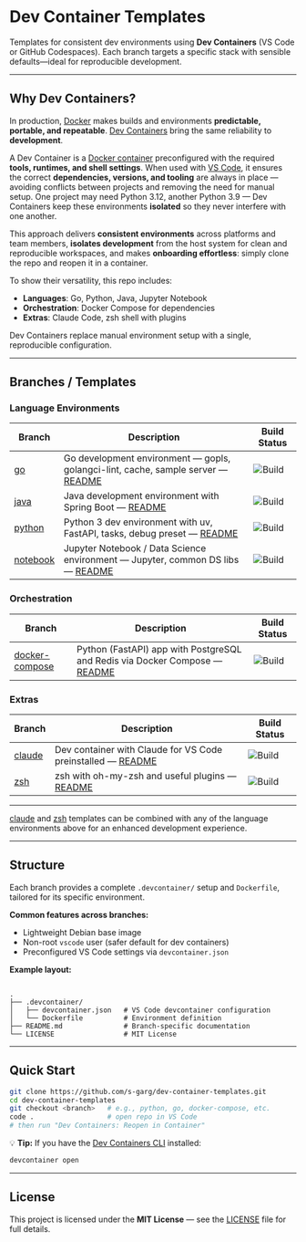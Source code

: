 # Dev Container Templates

Templates for consistent dev environments using **Dev Containers** (VS Code or GitHub Codespaces). Each branch targets a specific stack with sensible defaults—ideal for reproducible development.

---

## Why Dev Containers?

In production, [Docker](https://www.docker.com/) makes builds and environments **predictable, portable, and repeatable**.
[Dev Containers](https://containers.dev/) bring the same reliability to **development**.

A Dev Container is a [Docker container](https://docs.docker.com/get-started/overview/) preconfigured with the required **tools, runtimes, and shell settings**. When used with [VS Code](https://code.visualstudio.com/), it ensures the correct **dependencies, versions, and tooling** are always in place — avoiding conflicts between projects and removing the need for manual setup. One project may need Python 3.12, another Python 3.9 — Dev Containers keep these environments **isolated** so they never interfere with one another.

This approach delivers **consistent environments** across platforms and team members, **isolates development** from the host system for clean and reproducible workspaces, and makes **onboarding effortless**: simply clone the repo and reopen it in a container.

To show their versatility, this repo includes:

* **Languages**: Go, Python, Java, Jupyter Notebook
* **Orchestration**: Docker Compose for dependencies
* **Extras**: Claude Code, zsh shell with plugins

Dev Containers replace manual environment setup with a single, reproducible configuration.

---

## Branches / Templates

### Language Environments

| Branch | Description | Build Status |
| --- | --- | --- |
| [go](https://github.com/s-garg/dev-container-templates/tree/go) | Go development environment — gopls, golangci-lint, cache, sample server — [README](https://github.com/s-garg/dev-container-templates/blob/go/README.md) | ![Build](https://github.com/s-garg/dev-container-templates/actions/workflows/devcontainer.yaml/badge.svg?branch=go) |
| [java](https://github.com/s-garg/dev-container-templates/tree/java) | Java development environment with Spring Boot — [README](https://github.com/s-garg/dev-container-templates/blob/java/README.md) | ![Build](https://github.com/s-garg/dev-container-templates/actions/workflows/devcontainer.yaml/badge.svg?branch=java) |
| [python](https://github.com/s-garg/dev-container-templates/tree/python) | Python 3 dev environment with uv, FastAPI, tasks, debug preset — [README](https://github.com/s-garg/dev-container-templates/blob/python/README.md) | ![Build](https://github.com/s-garg/dev-container-templates/actions/workflows/devcontainer.yaml/badge.svg?branch=python) |
| [notebook](https://github.com/s-garg/dev-container-templates/tree/notebook) | Jupyter Notebook / Data Science environment — Jupyter, common DS libs — [README](https://github.com/s-garg/dev-container-templates/blob/notebook/README.md) | ![Build](https://github.com/s-garg/dev-container-templates/actions/workflows/devcontainer.yaml/badge.svg?branch=notebook) |

### Orchestration

| Branch | Description | Build Status |
| --- | --- | --- |
| [docker-compose](https://github.com/s-garg/dev-container-templates/tree/docker-compose) | Python (FastAPI) app with PostgreSQL and Redis via Docker Compose — [README](https://github.com/s-garg/dev-container-templates/blob/docker-compose/README.md) | ![Build](https://github.com/s-garg/dev-container-templates/actions/workflows/devcontainer.yaml/badge.svg?branch=docker-compose) |

### Extras

| Branch | Description | Build Status |
| --- | --- | --- |
| [claude](https://github.com/s-garg/dev-container-templates/tree/claude) | Dev container with Claude for VS Code preinstalled — [README](https://github.com/s-garg/dev-container-templates/blob/claude/README.md) | ![Build](https://github.com/s-garg/dev-container-templates/actions/workflows/devcontainer.yaml/badge.svg?branch=claude) |
| [zsh](https://github.com/s-garg/dev-container-templates/tree/zsh) | zsh with oh-my-zsh and useful plugins — [README](https://github.com/s-garg/dev-container-templates/blob/zsh/README.md) | ![Build](https://github.com/s-garg/dev-container-templates/actions/workflows/devcontainer.yaml/badge.svg?branch=zsh) |

---

[claude](https://github.com/s-garg/dev-container-templates/tree/claude) and [zsh](https://github.com/s-garg/dev-container-templates/tree/zsh) templates can be combined with any of the language environments above for an enhanced development experience.

---

## Structure

Each branch provides a complete `.devcontainer/` setup and `Dockerfile`, tailored for its specific environment.

**Common features across branches:**

* Lightweight Debian base image
* Non-root `vscode` user (safer default for dev containers)
* Preconfigured VS Code settings via `devcontainer.json`

**Example layout:**
```

.
├── .devcontainer/
│   ├── devcontainer.json   # VS Code devcontainer configuration
│   └── Dockerfile          # Environment definition
├── README.md               # Branch-specific documentation
└── LICENSE                 # MIT License

````

---

## Quick Start

```bash
git clone https://github.com/s-garg/dev-container-templates.git
cd dev-container-templates
git checkout <branch>   # e.g., python, go, docker-compose, etc.
code .                  # open repo in VS Code
# then run "Dev Containers: Reopen in Container"
````

💡 **Tip:** If you have the [Dev Containers CLI](https://github.com/devcontainers/cli) installed:

```bash
devcontainer open
```

---

## License

This project is licensed under the **MIT License** — see the [LICENSE](LICENSE) file for full details.
